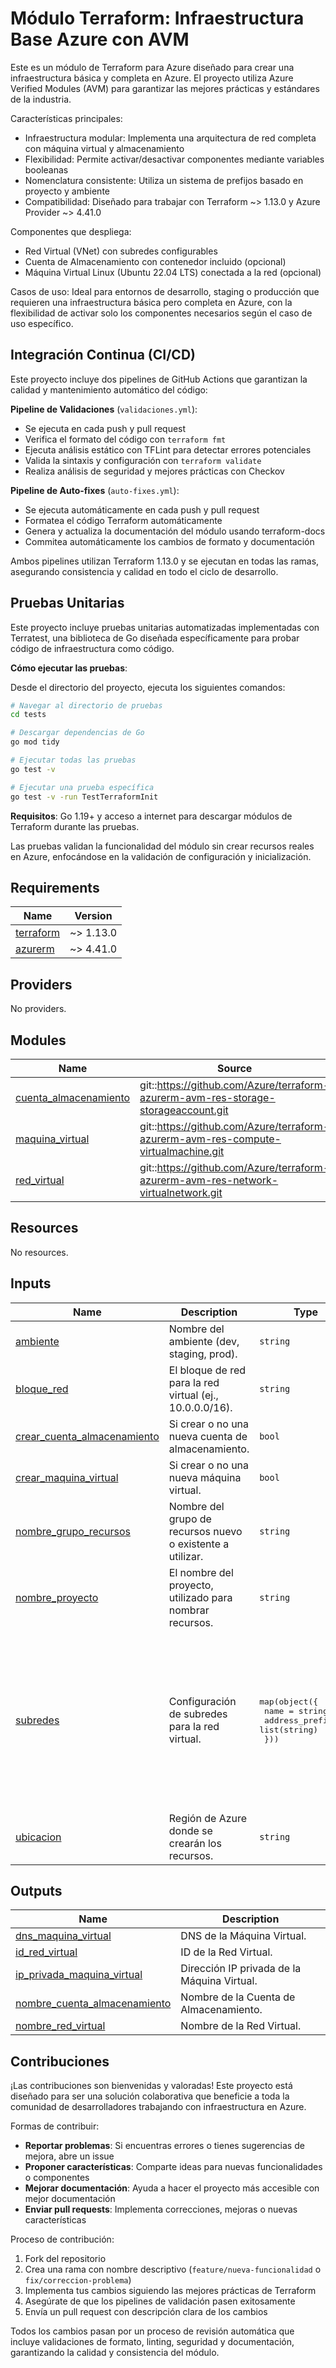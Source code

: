# Módulo Terraform: Infraestructura Base Azure con AVM

Este es un módulo de Terraform para Azure diseñado para crear una infraestructura básica y completa en Azure. El proyecto utiliza Azure Verified Modules (AVM) para garantizar las mejores prácticas y estándares de la industria.

Características principales:
- Infraestructura modular: Implementa una arquitectura de red completa con máquina virtual y almacenamiento
- Flexibilidad: Permite activar/desactivar componentes mediante variables booleanas
- Nomenclatura consistente: Utiliza un sistema de prefijos basado en proyecto y ambiente
- Compatibilidad: Diseñado para trabajar con Terraform ~> 1.13.0 y Azure Provider ~> 4.41.0

Componentes que despliega:
- Red Virtual (VNet) con subredes configurables
- Cuenta de Almacenamiento con contenedor incluido (opcional)
- Máquina Virtual Linux (Ubuntu 22.04 LTS) conectada a la red (opcional)

Casos de uso: Ideal para entornos de desarrollo, staging o producción que requieren una infraestructura básica pero completa en Azure, con la flexibilidad de activar solo los componentes necesarios según el caso de uso específico.

## Integración Continua (CI/CD)

Este proyecto incluye dos pipelines de GitHub Actions que garantizan la calidad y mantenimiento automático del código:

**Pipeline de Validaciones** (`validaciones.yml`):
- Se ejecuta en cada push y pull request
- Verifica el formato del código con `terraform fmt`
- Ejecuta análisis estático con TFLint para detectar errores potenciales
- Valida la sintaxis y configuración con `terraform validate`
- Realiza análisis de seguridad y mejores prácticas con Checkov

**Pipeline de Auto-fixes** (`auto-fixes.yml`):
- Se ejecuta automáticamente en cada push y pull request
- Formatea el código Terraform automáticamente
- Genera y actualiza la documentación del módulo usando terraform-docs
- Commitea automáticamente los cambios de formato y documentación

Ambos pipelines utilizan Terraform 1.13.0 y se ejecutan en todas las ramas, asegurando consistencia y calidad en todo el ciclo de desarrollo.

## Pruebas Unitarias

Este proyecto incluye pruebas unitarias automatizadas implementadas con Terratest, una biblioteca de Go diseñada específicamente para probar código de infraestructura como código.

**Cómo ejecutar las pruebas**:

Desde el directorio del proyecto, ejecuta los siguientes comandos:

```bash
# Navegar al directorio de pruebas
cd tests

# Descargar dependencias de Go
go mod tidy

# Ejecutar todas las pruebas
go test -v

# Ejecutar una prueba específica
go test -v -run TestTerraformInit
```

**Requisitos**: Go 1.19+ y acceso a internet para descargar módulos de Terraform durante las pruebas.

Las pruebas validan la funcionalidad del módulo sin crear recursos reales en Azure, enfocándose en la validación de configuración y inicialización.

<!-- BEGIN_TF_DOCS -->
## Requirements

| Name | Version |
|------|---------|
| <a name="requirement_terraform"></a> [terraform](#requirement\_terraform) | ~> 1.13.0 |
| <a name="requirement_azurerm"></a> [azurerm](#requirement\_azurerm) | ~> 4.41.0 |

## Providers

No providers.

## Modules

| Name | Source | Version |
|------|--------|---------|
| <a name="module_cuenta_almacenamiento"></a> [cuenta\_almacenamiento](#module\_cuenta\_almacenamiento) | git::https://github.com/Azure/terraform-azurerm-avm-res-storage-storageaccount.git | 9d977b5d1a5412a2b79113cfdbcac457c8b5858c |
| <a name="module_maquina_virtual"></a> [maquina\_virtual](#module\_maquina\_virtual) | git::https://github.com/Azure/terraform-azurerm-avm-res-compute-virtualmachine.git | c47eeb60116a6bd7a4073f96d6239f355e661f8e |
| <a name="module_red_virtual"></a> [red\_virtual](#module\_red\_virtual) | git::https://github.com/Azure/terraform-azurerm-avm-res-network-virtualnetwork.git | 92d91187f566fc47313e1d54cda366a5acd3be55 |

## Resources

No resources.

## Inputs

| Name | Description | Type | Default | Required |
|------|-------------|------|---------|:--------:|
| <a name="input_ambiente"></a> [ambiente](#input\_ambiente) | Nombre del ambiente (dev, staging, prod). | `string` | `"dev"` | no |
| <a name="input_bloque_red"></a> [bloque\_red](#input\_bloque\_red) | El bloque de red para la red virtual (ej., 10.0.0.0/16). | `string` | `"10.0.0.0/16"` | no |
| <a name="input_crear_cuenta_almacenamiento"></a> [crear\_cuenta\_almacenamiento](#input\_crear\_cuenta\_almacenamiento) | Si crear o no una nueva cuenta de almacenamiento. | `bool` | `true` | no |
| <a name="input_crear_maquina_virtual"></a> [crear\_maquina\_virtual](#input\_crear\_maquina\_virtual) | Si crear o no una nueva máquina virtual. | `bool` | `true` | no |
| <a name="input_nombre_grupo_recursos"></a> [nombre\_grupo\_recursos](#input\_nombre\_grupo\_recursos) | Nombre del grupo de recursos nuevo o existente a utilizar. | `string` | `""` | no |
| <a name="input_nombre_proyecto"></a> [nombre\_proyecto](#input\_nombre\_proyecto) | El nombre del proyecto, utilizado para nombrar recursos. | `string` | n/a | yes |
| <a name="input_subredes"></a> [subredes](#input\_subredes) | Configuración de subredes para la red virtual. | <pre>map(object({<br/>    name             = string<br/>    address_prefixes = list(string)<br/>  }))</pre> | <pre>{<br/>  "subred1": {<br/>    "address_prefixes": [<br/>      "10.0.0.0/24"<br/>    ],<br/>    "name": "subred1"<br/>  },<br/>  "subred2": {<br/>    "address_prefixes": [<br/>      "10.0.1.0/24"<br/>    ],<br/>    "name": "subred2"<br/>  }<br/>}</pre> | no |
| <a name="input_ubicacion"></a> [ubicacion](#input\_ubicacion) | Región de Azure donde se crearán los recursos. | `string` | n/a | yes |

## Outputs

| Name | Description |
|------|-------------|
| <a name="output_dns_maquina_virtual"></a> [dns\_maquina\_virtual](#output\_dns\_maquina\_virtual) | DNS de la Máquina Virtual. |
| <a name="output_id_red_virtual"></a> [id\_red\_virtual](#output\_id\_red\_virtual) | ID de la Red Virtual. |
| <a name="output_ip_privada_maquina_virtual"></a> [ip\_privada\_maquina\_virtual](#output\_ip\_privada\_maquina\_virtual) | Dirección IP privada de la Máquina Virtual. |
| <a name="output_nombre_cuenta_almacenamiento"></a> [nombre\_cuenta\_almacenamiento](#output\_nombre\_cuenta\_almacenamiento) | Nombre de la Cuenta de Almacenamiento. |
| <a name="output_nombre_red_virtual"></a> [nombre\_red\_virtual](#output\_nombre\_red\_virtual) | Nombre de la Red Virtual. |
<!-- END_TF_DOCS -->

## Contribuciones

¡Las contribuciones son bienvenidas y valoradas! Este proyecto está diseñado para ser una solución colaborativa que beneficie a toda la comunidad de desarrolladores trabajando con infraestructura en Azure.

Formas de contribuir:
- **Reportar problemas**: Si encuentras errores o tienes sugerencias de mejora, abre un issue
- **Proponer características**: Comparte ideas para nuevas funcionalidades o componentes
- **Mejorar documentación**: Ayuda a hacer el proyecto más accesible con mejor documentación
- **Enviar pull requests**: Implementa correcciones, mejoras o nuevas características

Proceso de contribución:
1. Fork del repositorio
2. Crea una rama con nombre descriptivo (`feature/nueva-funcionalidad` o `fix/correccion-problema`)
3. Implementa tus cambios siguiendo las mejores prácticas de Terraform
4. Asegúrate de que los pipelines de validación pasen exitosamente
5. Envía un pull request con descripción clara de los cambios

Todos los cambios pasan por un proceso de revisión automática que incluye validaciones de formato, linting, seguridad y documentación, garantizando la calidad y consistencia del módulo.
